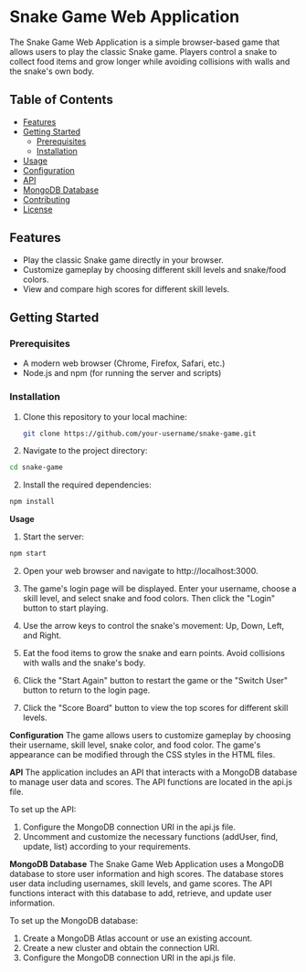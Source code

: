 # Snake Game Web Application

The Snake Game Web Application is a simple browser-based game that allows users to play the classic Snake game. Players control a snake to collect food items and grow longer while avoiding collisions with walls and the snake's own body.

## Table of Contents

- [Features](#features)
- [Getting Started](#getting-started)
  - [Prerequisites](#prerequisites)
  - [Installation](#installation)
- [Usage](#usage)
- [Configuration](#configuration)
- [API](#api)
- [MongoDB Database](#mongodb-database)
- [Contributing](#contributing)
- [License](#license)

## Features

- Play the classic Snake game directly in your browser.
- Customize gameplay by choosing different skill levels and snake/food colors.
- View and compare high scores for different skill levels.

## Getting Started

### Prerequisites

- A modern web browser (Chrome, Firefox, Safari, etc.)
- Node.js and npm (for running the server and scripts)

### Installation

1. Clone this repository to your local machine:

   ```bash
   git clone https://github.com/your-username/snake-game.git
   ```


1. Navigate to the project directory:

```bash
cd snake-game
```

2. Install the required dependencies:

```bash
npm install
```

**Usage**
1. Start the server:

```bash
npm start
```

2. Open your web browser and navigate to http://localhost:3000.

3. The game's login page will be displayed. Enter your username, choose a skill level, and select snake and food colors. Then click the "Login" button to start playing.

4. Use the arrow keys to control the snake's movement: Up, Down, Left, and Right.

5. Eat the food items to grow the snake and earn points. Avoid collisions with walls and the snake's body.

6. Click the "Start Again" button to restart the game or the "Switch User" button to return to the login page.

7. Click the "Score Board" button to view the top scores for different skill levels.

**Configuration**
The game allows users to customize gameplay by choosing their username, skill level, snake color, and food color. The game's appearance can be modified through the CSS styles in the HTML files.

**API**
The application includes an API that interacts with a MongoDB database to manage user data and scores. The API functions are located in the api.js file.

To set up the API:

1. Configure the MongoDB connection URI in the api.js file.
2. Uncomment and customize the necessary functions (addUser, find, update, list) according to your requirements.

**MongoDB Database**
The Snake Game Web Application uses a MongoDB database to store user information and high scores. The database stores user data including usernames, skill levels, and game scores. The API functions interact with this database to add, retrieve, and update user information.

To set up the MongoDB database:

1. Create a MongoDB Atlas account or use an existing account.
2. Create a new cluster and obtain the connection URI.
3. Configure the MongoDB connection URI in the api.js file.
